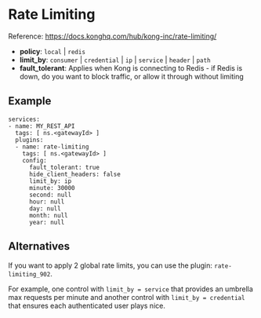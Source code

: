 # Rate Limiting

Reference: https://docs.konghq.com/hub/kong-inc/rate-limiting/

- **policy**: `local` | `redis`
- **limit_by**: `consumer` | `credential` | `ip` | `service` | `header` | `path`
- **fault_tolerant**: Applies when Kong is connecting to Redis - if Redis is down, do you want to block traffic, or allow it through without limiting

## Example

```
services:
- name: MY_REST_API
  tags: [ ns.<gatewayId> ]
  plugins:
  - name: rate-limiting
    tags: [ ns.<gatewayId> ]
    config:
      fault_tolerant: true
      hide_client_headers: false
      limit_by: ip
      minute: 30000
      second: null
      hour: null
      day: null
      month: null
      year: null
```

## Alternatives

If you want to apply 2 global rate limits, you can use the plugin: `rate-limiting_902`.

For example, one control with `limit_by = service` that provides an umbrella max requests per minute and another control with `limit_by = credential` that ensures each authenticated user plays nice.

